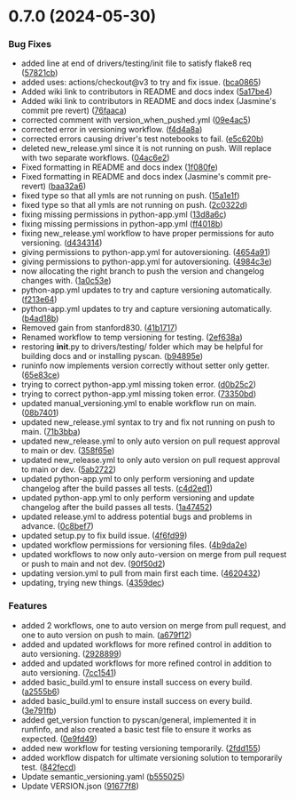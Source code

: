 # 0.7.0 (2024-05-30)


### Bug Fixes

* added line at end of drivers/testing/init file to satisfy flake8 req ([57821cb](https://github.com/AMCOIndustries/pyscan/commit/57821cb008084b9c8d6b7526ce914bc1051f4548))
* added uses: actions/checkout@v3 to try and fix issue. ([bca0865](https://github.com/AMCOIndustries/pyscan/commit/bca0865fda6a132745c477e950577d355dacc813))
* Added wiki link to contributors in README and docs index ([5a17be4](https://github.com/AMCOIndustries/pyscan/commit/5a17be4b768d106ea8d162cfb42776e769dc5b8a))
* Added wiki link to contributors in README and docs index (Jasmine's commit pre revert) ([76faaca](https://github.com/AMCOIndustries/pyscan/commit/76faaca2843ce90eb5bc99dc00f050591a438167))
* corrected comment with version_when_pushed.yml ([09e4ac5](https://github.com/AMCOIndustries/pyscan/commit/09e4ac5573ad5053dac942420e7616d81b60890a))
* corrected error in versioning workflow. ([f4d4a8a](https://github.com/AMCOIndustries/pyscan/commit/f4d4a8ab7b360c0e406c4b4befdfc8393ba6a1a3))
* corrected errors causing driver's test notebooks to fail. ([e5c620b](https://github.com/AMCOIndustries/pyscan/commit/e5c620bc103877766dd03780de6ea4c3c98a67fd))
* deleted new_release.yml since it is not running on push. Will replace with two separate workflows. ([04ac6e2](https://github.com/AMCOIndustries/pyscan/commit/04ac6e206311d02cdaf03200014a8e2150baee0c))
* Fixed formatting in README and docs index ([1f080fe](https://github.com/AMCOIndustries/pyscan/commit/1f080fecc8d43346b50a917e7defb340417dad02))
* Fixed formatting in README and docs index (Jasmine's commit pre-revert) ([baa32a6](https://github.com/AMCOIndustries/pyscan/commit/baa32a663b1c7744a48488b58709d4c220d5f9a0))
* fixed type so that all ymls are not running on push. ([15a1e1f](https://github.com/AMCOIndustries/pyscan/commit/15a1e1f12a2c24819fe41af311ad1ad48c8345f4))
* fixed type so that all ymls are not running on push. ([2c0322d](https://github.com/AMCOIndustries/pyscan/commit/2c0322d19171a37ca1cc827f03771e8c51b6f15a))
* fixing missing permissions in python-app.yml ([13d8a6c](https://github.com/AMCOIndustries/pyscan/commit/13d8a6cfc7bc2d00e6b147876e527f37bc028125))
* fixing missing permissions in python-app.yml ([ff4018b](https://github.com/AMCOIndustries/pyscan/commit/ff4018bb059f422445164bf1472cc1b84b143337))
* fixing new_release.yml workflow to have proper permissions for auto versioning. ([d434314](https://github.com/AMCOIndustries/pyscan/commit/d434314c2df54acb8c34a9f33f14ae141b67e025))
* giving permissions to python-app.yml for autoversioning. ([4654a91](https://github.com/AMCOIndustries/pyscan/commit/4654a914d1ebe254e410ae4764e1fd7ab716c590))
* giving permissions to python-app.yml for autoversioning. ([4984c3e](https://github.com/AMCOIndustries/pyscan/commit/4984c3ec6b5c558b445f4024542ef5a848104e75))
* now allocating the right branch to push the version and changelog changes with. ([1a0c53e](https://github.com/AMCOIndustries/pyscan/commit/1a0c53e77390859490c735921c08dd30ba3242f5))
* python-app.yml updates to try and capture versioning automatically. ([f213e64](https://github.com/AMCOIndustries/pyscan/commit/f213e6468da3208f7a9c06ed4fee84d6b5c3a32a))
* python-app.yml updates to try and capture versioning automatically. ([b4ad18b](https://github.com/AMCOIndustries/pyscan/commit/b4ad18b3c1e805d6a3ecbdddddb5a55a0fcd1502))
* Removed gain from stanford830. ([41b1717](https://github.com/AMCOIndustries/pyscan/commit/41b171743170a912ad814b2aae0d2e5941f1579d))
* Renamed workflow to temp versioning for testing. ([2ef638a](https://github.com/AMCOIndustries/pyscan/commit/2ef638a9d29726419412bb4e49b3ea6d635668d2))
* restoring __init__.py to drivers/testing/ folder which may be helpful for building docs and or installing pyscan. ([b94895e](https://github.com/AMCOIndustries/pyscan/commit/b94895e4e26925d91240215cf59a1468e5d709c1))
* runinfo now implements version correctly without setter only getter. ([65e83ce](https://github.com/AMCOIndustries/pyscan/commit/65e83ce4f650fbae5935a724bd58f6fae003bc00))
* trying to correct python-app.yml missing token error. ([d0b25c2](https://github.com/AMCOIndustries/pyscan/commit/d0b25c2f08026dadb4ad83ebb7665c95fba42fec))
* trying to correct python-app.yml missing token error. ([73350bd](https://github.com/AMCOIndustries/pyscan/commit/73350bdf3caaadb0b10c74d074d591e6ed5c5d55))
* updated manual_versioning.yml to enable workflow run on main. ([08b7401](https://github.com/AMCOIndustries/pyscan/commit/08b7401ebd8f5d0eab1fbff399bb746474fdd0d4))
* updated new_release.yml syntax to try and fix not running on push to main. ([71b3bba](https://github.com/AMCOIndustries/pyscan/commit/71b3bba9ce1c0395e8469294e62a0d1831dcbc1d))
* updated new_release.yml to only auto version on pull request approval to main or dev. ([358f65e](https://github.com/AMCOIndustries/pyscan/commit/358f65e5ec0b875595bbf5a6d14fabe35c3195b4))
* updated new_release.yml to only auto version on pull request approval to main or dev. ([5ab2722](https://github.com/AMCOIndustries/pyscan/commit/5ab272271bf833f013105c837aff3d096b5a661e))
* updated python-app.yml to only perform versioning and update changelog after the build passes all tests. ([c4d2ed1](https://github.com/AMCOIndustries/pyscan/commit/c4d2ed16852f347957b4e800d7364b869d763fbd))
* updated python-app.yml to only perform versioning and update changelog after the build passes all tests. ([1a47452](https://github.com/AMCOIndustries/pyscan/commit/1a47452e0e73a32f0e5a83dac3cf27ef1b442ac0))
* updated release.yml to address potential bugs and problems in advance. ([0c8bef7](https://github.com/AMCOIndustries/pyscan/commit/0c8bef778e0c8a5fe66434278c9f950b74a98eaf))
* updated setup.py to fix build issue. ([4f6fd99](https://github.com/AMCOIndustries/pyscan/commit/4f6fd99417ed22be9a73ee48fe93e71efbd97d35))
* updated workflow permissions for versioning files. ([4b9da2e](https://github.com/AMCOIndustries/pyscan/commit/4b9da2efae19774653529ef348ea2786e17c600c))
* updated workflows to now only auto-version on merge from pull request or push to main and not dev. ([90f50d2](https://github.com/AMCOIndustries/pyscan/commit/90f50d2b464f9b3358e6679e134ba305bf8de2e4))
* updating version.yml to pull from main first each time. ([4620432](https://github.com/AMCOIndustries/pyscan/commit/4620432b024afc234551df58d3088fb238f0c6fd))
* updating, trying new things. ([4359dec](https://github.com/AMCOIndustries/pyscan/commit/4359decff896c42ab3fabed3c19c2c31aca3f61b))


### Features

* added 2 workflows, one to auto version on merge from pull request, and one to auto version on push to main. ([a679f12](https://github.com/AMCOIndustries/pyscan/commit/a679f12b3051824ca0f4d4fa9a9c31a359ad3848))
* added and updated workflows for more refined control in addition to auto versioning. ([2928899](https://github.com/AMCOIndustries/pyscan/commit/2928899afe7c27579183ad53c5340ebe6cb168bb))
* added and updated workflows for more refined control in addition to auto versioning. ([7cc1541](https://github.com/AMCOIndustries/pyscan/commit/7cc1541e6c4357a21bfad7198a8a151affa2dbff))
* added basic_build.yml to ensure install success on every build. ([a2555b6](https://github.com/AMCOIndustries/pyscan/commit/a2555b6ab5d2fc4415cb49f3a3be082a0afcf6de))
* added basic_build.yml to ensure install success on every build. ([3e791fb](https://github.com/AMCOIndustries/pyscan/commit/3e791fb93146d5d0e16c1a269d6feb80fac142eb))
* added get_version function to pyscan/general, implemented it in runfinfo, and also created a basic test file to ensure it works as expected. ([0e9fd49](https://github.com/AMCOIndustries/pyscan/commit/0e9fd49e3720c392368e9efa44c1a6f9d7ba85f8))
* added new workflow for testing versioning temporarily. ([2fdd155](https://github.com/AMCOIndustries/pyscan/commit/2fdd155d3eb90dff372467fe025b7ffdd08852d8))
* added workflow dispatch for ultimate versioning solution to temporarily test. ([842fecd](https://github.com/AMCOIndustries/pyscan/commit/842fecd446a443cfdcc023d95ccd1e8260b8c361))
* Update semantic_versioning.yaml ([b555025](https://github.com/AMCOIndustries/pyscan/commit/b55502595b0390e6d9b3559dfc7ba1912a8e9866))
* Update VERSION.json ([91677f8](https://github.com/AMCOIndustries/pyscan/commit/91677f8d0f51821dfdea19d9941ca2f275a11914))



